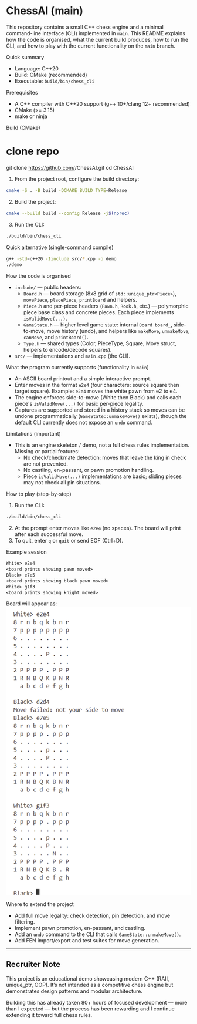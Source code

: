 # ChessAI (main)

This repository contains a small C++ chess engine and a minimal command-line interface (CLI) implemented in `main`. This README explains how the code is organised, what the current build produces, how to run the CLI, and how to play with the current functionality on the `main` branch.

Quick summary
- Language: C++20
- Build: CMake (recommended)
- Executable: `build/bin/chess_cli`

Prerequisites
- A C++ compiler with C++20 support (g++ 10+/clang 12+ recommended)
- CMake (>= 3.15)
- make or ninja

Build (CMake)
# clone repo
git clone https://github.com/<your-username>/ChessAI.git
cd ChessAI

1. From the project root, configure the build directory:

```bash
cmake -S . -B build -DCMAKE_BUILD_TYPE=Release
```

2. Build the project:

```bash
cmake --build build --config Release -j$(nproc)
```

3. Run the CLI:

```bash
./build/bin/chess_cli
```

Quick alternative (single-command compile)
```bash
g++ -std=c++20 -Iinclude src/*.cpp -o demo
./demo
```

How the code is organised
- `include/` — public headers:
	- `Board.h` — board storage (8x8 grid of `std::unique_ptr<Piece>`), `movePiece`, `placePiece`, `printBoard` and helpers.
	- `Piece.h` and per-piece headers (`Pawn.h`, `Rook.h`, etc.) — polymorphic piece base class and concrete pieces. Each piece implements `isValidMove(...)`.
	- `GameState.h` — higher level game state: internal `Board board_`, side-to-move, move history (undo), and helpers like `makeMove`, `unmakeMove`, `canMove`, and `printBoard()`.
	- `Type.h` — shared types (Color, PieceType, Square, Move struct, helpers to encode/decode squares).
- `src/` — implementations and `main.cpp` (the CLI).

What the program currently supports (functionality in `main`)
- An ASCII board printout and a simple interactive prompt.
- Enter moves in the format `e2e4` (four characters: source square then target square). Example: `e2e4` moves the white pawn from e2 to e4.
- The engine enforces side-to-move (White then Black) and calls each piece's `isValidMove(...)` for basic per-piece legality.
- Captures are supported and stored in a history stack so moves can be undone programmatically (`GameState::unmakeMove()` exists), though the default CLI currently does not expose an `undo` command.

Limitations (important)
- This is an engine skeleton / demo, not a full chess rules implementation. Missing or partial features:
	- No check/checkmate detection: moves that leave the king in check are not prevented.
	- No castling, en-passant, or pawn promotion handling.
	- Piece `isValidMove(...)` implementations are basic; sliding pieces may not check all pin situations.

How to play (step-by-step)

1. Run the CLI:

```bash
./build/bin/chess_cli
```

2. At the prompt enter moves like `e2e4` (no spaces). The board will print after each successful move.
3. To quit, enter `q` or `quit` or send EOF (Ctrl+D).

Example session
```
White> e2e4
<board prints showing pawn moved>
Black> e7e5
<board prints showing black pawn moved>
White> g1f3
<board prints showing knight moved>
```
Board will appear as:
![Chess board demo](images/board.png)


Where to extend the project
- Add full move legality: check detection, pin detection, and move filtering.
- Implement pawn promotion, en-passant, and castling.
- Add an `undo` command to the CLI that calls `GameState::unmakeMove()`.
- Add FEN import/export and test suites for move generation.


---

## Recruiter Note
This project is an educational demo showcasing modern C++ (RAII, unique_ptr, OOP). 
It’s not intended as a competitive chess engine but demonstrates 
design patterns and modular architecture.

Building this has already taken 80+ hours of focused development — more than I expected — 
but the process has been rewarding and I continue extending it toward full chess rules.
